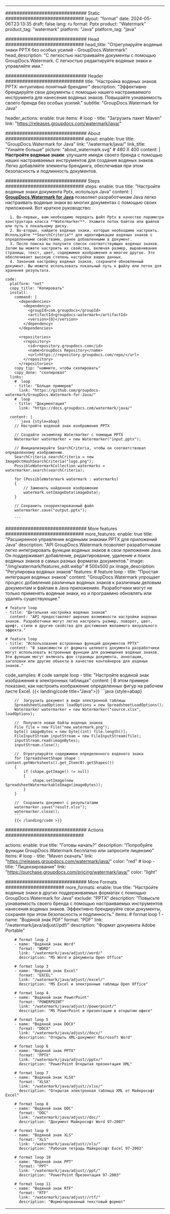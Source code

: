 
---
############################# Static ############################
layout: "format"
date:  2024-05-06T23:13:35
draft: false
lang: ru
format: Pptx
product: "Watermark"
product_tag: "watermark"
platform: "Java"
platform_tag: "java"

############################# Head ############################
head_title: "Отрегулируйте водяные знаки PPTX без особых усилий - GroupDocs.Watermark"
head_description: "С легкостью настраивайте документы с помощью GroupDocs.Watermark. С легкостью редактируйте водяные знаки и управляйте ими."

############################# Header ############################
title: "Настройка водяных знаков PPTX: интуитивно понятный брендинг" 
description: "Эффективно брендируйте свои документы с помощью нашего настраиваемого инструмента для нанесения водяных знаков. Повышайте узнаваемость своего бренда без особых усилий."
subtitle: "GroupDocs.Watermark for Java" 

header_actions:
  enable: true
  items:
    #  loop
    - title: "Загрузить пакет Maven"
      link: "https://releases.groupdocs.com/watermark/java/"
      
############################# About ############################
about:
    enable: true
    title: "GroupDocs.Watermark for Java"
    link: "/watermark/java/"
    link_title: "Узнайте больше"
    picture: "about_watermark.svg" # 480 X 400
    content: |
       **Настройте водяные знаки**: улучшите имидж своего бренда с помощью наших настраиваемых инструментов для создания водяных знаков. Легко добавляйте элементы брендинга, обеспечивая при этом безопасность и подлинность документов.

############################# Steps ############################
steps:
    enable: true
    title: "Настройте водяные знаки документа Pptx, используя Java"
    content: |
      **[GroupDocs.Watermark for Java](https://products.groupdocs.com/watermark/java/)** позволяет разработчикам Java легко настраивать водяные знаки во многих документах с помощью своих приложений. Вот краткое руководство:
      
      1. Во-первых, вам необходимо передать файл Pptx в качестве параметра конструктора класса **Watermarker**. Укажите поток байтов или файлов или путь к локальному диску.
      2. Во-вторых, найдите водяные знаки, которые необходимо настроить. Используйте **SearchCriteria** для идентификации водяных знаков с определенными свойствами, ранее добавленными в документ.
      3. После поиска вы получите список соответствующих водяных знаков. Затем вы можете настроить их свойства, включая размер, выравнивание страницы, текст, цвет, содержимое изображения и многое другое. Это обеспечивает высокую степень настройки ваших данных.
      4. Закончив настройку водяных знаков, сохраните обновленный документ. Вы можете использовать локальный путь к файлу или поток для хранения результата.
   
    code:
      platform: "net"
      copy_title: "Копировать"
      install:
        command: |
          <dependencies>
            <dependency>
              <groupId>com.groupdocs</groupId>
              <artifactId>groupdocs-watermark</artifactId>
              <version>{0}</version>
            </dependency>
          </dependencies>

          <repositories>
            <repository>
              <id>repository.groupdocs.com</id>
              <name>GroupDocs Repository</name>
              <url>https://repository.groupdocs.com/repo/</url>
            </repository>
          </repositories>
        copy_tip: "нажмите, чтобы скопировать"
        copy_done: "скопировал"
      links:
        #  loop
        - title: "Больше примеров"
          link: "https://github.com/groupdocs-watermark/GroupDocs.Watermark-for-Java/"
        #  loop
        - title: "Документация"
          link: "https://docs.groupdocs.com/watermark/java/"
          
      content: |
        ```java {style=abap}
        // Настройте водяной знак изображения PPTX

        // Создайте экземпляр Watermarker с помощью PPTX
        Watermarker watermarker = new Watermarker("input.pptx");
        
        // Инициализируйте SearchCriteria, чтобы он соответствовал определенному изображению.
        SearchCriteria searchCriteria = new ImageDctHashSearchCriteria("logo.png");
        PossibleWatermarkCollection watermarks = watermarker.search(searchCriteria);

        for (PossibleWatermark watermark : watermarks)
        {
            // Заменить найденное изображение
            watermark.setImageData(imageData);
        }

        // Сохранить скорректированный файл
        watermarker.save("output.pptx");
        
        ```
        
############################# More features ############################
more_features:
  enable: true
  title: "Расширенное управление водяными знаками PPTX для приложений Java"
  description: "API GroupDocs.Watermark позволяет разработчикам легко интегрировать функции водяных знаков в свои приложения Java. Он поддерживает добавление, редактирование, удаление и поиск водяных знаков в самых разных форматах документов."
  image: "/img/watermark/features_edit.webp" # 500x500 px
  image_description: "Регулировка водяных знаков"
  features:
    # feature loop
    - title: "Простая интеграция водяных знаков"
      content: "GroupDocs.Watermark упрощает процесс добавления различных водяных знаков к различным деловым документам и файлам в Java приложениях. Разработчики могут не только применять водяные знаки, но и программно обновлять или удалять существующие."

    # feature loop
    - title: "Детальная настройка водяных знаков"
      content: "API предоставляет широкие возможности настройки водяных знаков. Разработчики могут легко настроить размер, поворот, цвет, шрифт, стили и другие свойства для достижения желаемого визуального эффекта."

    # feature loop
    - title: "Использование встроенных функций документов PPTX"
      content: "В зависимости от формата целевого документа разработчики могут использовать встроенные функции для размещения водяных знаков. Эти функции могут включать фон страницы документа, аннотации, заголовки или другие объекты в качестве контейнеров для водяных знаков."
      
  code_samples:
    # code sample loop
    - title: "Настройте водяной знак изображения в электронных таблицах"
      content: |
        В этом примере показано, как настроить изображение определенных фигур на рабочем листе Excel.
        {{< landing/code title="Java">}}
        ```java {style=abap}
        
        //  Загрузить документ в виде электронной таблицы
        SpreadsheetLoadOptions loadOptions = new SpreadsheetLoadOptions();
        Watermarker watermarker = new Watermarker("source.xlsx", loadOptions);

        //  Получите новые байты водяных знаков
        File file = new File("new_watermark.png");
        byte[] imageBytes = new byte[(int) file.length()];
        FileInputStream inputStream = new FileInputStream(file);
        inputStream.read(imageBytes);
        inputStream.close();

        //  Отрегулируйте содержимое определенного водяного знака
        for (SpreadsheetShape shape : content.getWorksheets().get_Item(0).getShapes())
        {
            if (shape.getImage() != null)
            {
                shape.setImage(new SpreadsheetWatermarkableImage(imageBytes));
            }
        }

        //  Сохранить документ с результатами
        watermarker.save("result.xlsx");
        watermarker.close();
        ```
        {{< /landing/code >}}


############################# Actions ############################

actions:
  enable: true
  title: "Готовы начать?"
  description: "Попробуйте функции GroupDocs.Watermark бесплатно или запросите лицензию"
  items:
    #  loop
    - title: "Maven скачать"
      link: "https://releases.groupdocs.com/watermark/java/"
      color: "red"
        #  loop
    - title: "Лицензирование"
      link: "https://purchase.groupdocs.com/pricing/watermark/java/"
      color: "light"


############################# More Formats #####################
more_formats:
    enable: true
    title: "Настройте водяные знаки в других поддерживаемых форматах с помощью GroupDocs.Watermark for Java"
    exclude: "PPTX"
    description: "Повысьте узнаваемость своего бренда с помощью настраиваемых инструментов нанесения водяных знаков. Эффективно брендируйте свои документы, сохраняя при этом безопасность и подлинность."
    items: 
        # format loop 1
        - name: "Водяной знак PDF"
          format: "PDF"
          link: "/watermark/java/adjust//pdf/"
          description: "Формат документа Adobe Portable"

        # format loop 2
        - name: "Водяной знак Word"
          format: "WORD"
          link: "/watermark/java/adjust//word/"
          description: "MS Word и документы Open Office"
          
        # format loop 3
        - name: "Водяной знак Excel"
          format: "EXCEL"
          link: "/watermark/java/adjust//excel/"
          description: "MS Excel и электронные таблицы Open Office"

        # format loop 4
        - name: "Водяной знак PowerPoint"
          format: "POWERPOINT"
          link: "/watermark/java/adjust//powerpoint/"
          description: "MS PowerPoint и презентации в открытом офисе"

        # format loop 5
        - name: "Водяной знак DOCX"
          format: "DOCX"
          link: "/watermark/java/adjust//docx/"
          description: "Открыть XML-документ Microsoft Word"
          
        # format loop 6
        - name: "Водяной знак PPTX"
          format: "PPTX"
          link: "/watermark/java/adjust//pptx/"
          description: "PowerPoint Открытая презентация XML"
          
        # format loop 7
        - name: "Водяной знак XLSX"
          format: "XLSX"
          link: "/watermark/java/adjust//xlsx/"
          description: "Открытая электронная таблица XML от Майкрософт Excel"

        # format loop 8
        - name: "Водяной знак DOC"
          format: "DOC"
          link: "/watermark/java/adjust//doc/"
          description: "Документ Майкрософт Word 97—2007"

        # format loop 9
        - name: "Водяной знак XLS"
          format: "XLS"
          link: "/watermark/java/adjust//xls/"
          description: "Рабочая тетрадь Майкрософт Excel 97-2003"

        # format loop 10
        - name: "Водяной знак PPT"
          format: "PPT"
          link: "/watermark/java/adjust//ppt/"
          description: "PowerPoint Презентация 97-2003"

        # format loop 11
        - name: "Водяной знак RTF"
          format: "RTF"
          link: "/watermark/java/adjust//rtf/"
          description: "Форматированный текстовый формат"

---